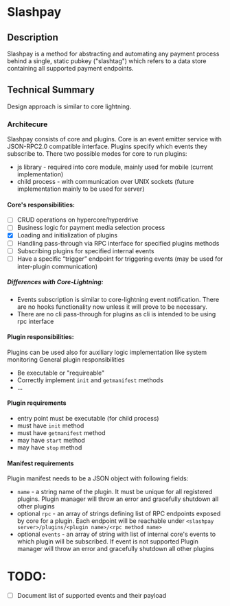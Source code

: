 # Slashpay

## Description 
Slashpay is a method for abstracting and automating any payment process behind a single, static pubkey ("slashtag") which refers to a data store containing all supported payment endpoints.

## Technical Summary
Design approach is similar to core lightning.

### Architecure 
 Slashpay consists of core and plugins. Core is an event emitter service with JSON-RPC2.0 compatible interface. Plugins specify which events they subscribe to. There two possible modes for core to run plugins:
 - js library - required into core module, mainly used for mobile (current implementation)
 - child process - with communication over UNIX sockets (future implementation mainly to be used for server)

#### Core's responsibilities:

- [ ] CRUD operations on hypercore/hyperdrive
- [ ] Business logic for payment media selection process
- [x] Loading and initialization of plugins
- [ ] Handling pass-through via RPC interface for specified plugins methods
- [ ] Subscribing plugins for specified internal events
- [ ] Have a specific “trigger” endpoint for triggering events (may be used for inter-plugin communication)

##### Differences with Core-Lightning:

- Events subscription is similar to core-lightning event notification. There are no hooks functionality now unless it will prove to be necessary.
- There are no cli pass-through for plugins as cli is intended to be using rpc interface

#### Plugin responsibilities:

Plugins can be used also for auxiliary logic implementation like system monitoring 
General plugin responsibilities
- Be executable or "requireable"
- Correctly implement `init` and `getmanifest` methods
- ...

#### Plugin requirements
- entry point must be executable (for child process)
- must have `init` method
- must have `getmanifest` method
- may have `start` method
- may have `stop` method

#### Manifest requirements
Plugin manifest needs to be a JSON object with following fields:
- `name` - a string name of the plugin. It must be unique for all registered plugins. Plugin manager will throw an error and gracefully shutdown all other plugins
- optional `rpc` - an array of strings defining list of RPC endpoints exposed by core for a plugin. Each endpoint will be reachable under `<slashpay server>/plugins/<plugin name>/<rpc method name>`
- optional `events` - an array of string with list of internal core's events to which plugin will be subscribed. If event is not supported Plugin manager will throw an error and gracefully shutdown all other plugins


# TODO:
- [ ] Document list of supported events and their payload
